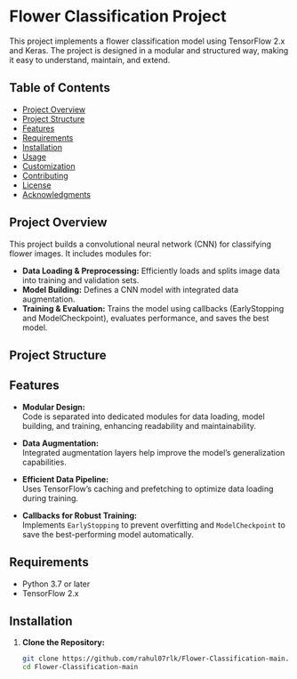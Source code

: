 # Flower Classification Project

This project implements a flower classification model using TensorFlow 2.x and Keras. The project is designed in a modular and structured way, making it easy to understand, maintain, and extend.

## Table of Contents

- [Project Overview](#project-overview)
- [Project Structure](#project-structure)
- [Features](#features)
- [Requirements](#requirements)
- [Installation](#installation)
- [Usage](#usage)
- [Customization](#customization)
- [Contributing](#contributing)
- [License](#license)
- [Acknowledgments](#acknowledgments)

## Project Overview

This project builds a convolutional neural network (CNN) for classifying flower images. It includes modules for:
- **Data Loading & Preprocessing:** Efficiently loads and splits image data into training and validation sets.
- **Model Building:** Defines a CNN model with integrated data augmentation.
- **Training & Evaluation:** Trains the model using callbacks (EarlyStopping and ModelCheckpoint), evaluates performance, and saves the best model.

## Project Structure


## Features

- **Modular Design:**  
  Code is separated into dedicated modules for data loading, model building, and training, enhancing readability and maintainability.
  
- **Data Augmentation:**  
  Integrated augmentation layers help improve the model’s generalization capabilities.

- **Efficient Data Pipeline:**  
  Uses TensorFlow’s caching and prefetching to optimize data loading during training.

- **Callbacks for Robust Training:**  
  Implements `EarlyStopping` to prevent overfitting and `ModelCheckpoint` to save the best-performing model automatically.

## Requirements

- Python 3.7 or later
- TensorFlow 2.x

## Installation

1. **Clone the Repository:**

   ```bash
   git clone https://github.com/rahul07rlk/Flower-Classification-main.git
   cd Flower-Classification-main
